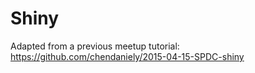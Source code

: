 # Shiny

Adapted from a previous meetup tutorial: https://github.com/chendaniely/2015-04-15-SPDC-shiny

